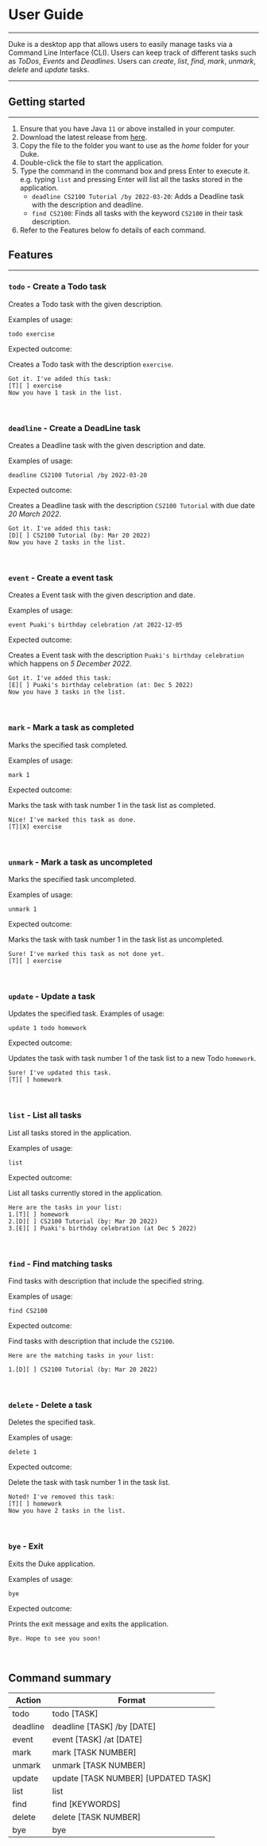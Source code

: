 # User Guide
___

Duke is a desktop app that allows users to easily manage tasks 
via a Command Line Interface (CLI). Users can keep track of different 
tasks such as *ToDos*, *Events* and *Deadlines*. Users can *create*, *list*, 
*find*, *mark*, *unmark*, *delete* and *update* tasks. 

___

## Getting started
___

1. Ensure that you have Java `11` or above installed in your computer. 
2. Download the latest release from [here](https://github.com/desmondyst/ip/releases).
3. Copy the file to the folder you want to use as the *home* folder for your Duke.
4. Double-click the file to start the application. 
5. Type the command in the command box and press Enter to execute it. e.g. typing `list` 
and pressing Enter will list all the tasks stored in the application. 
   * `deadline CS2100 Tutorial /by 2022-03-20`: Adds a Deadline task with the description and deadline.  
   * `find CS2100`: Finds all tasks with the keyword `CS2100` in their task description. 
6. Refer to the Features below fo details of each command. 

## Features
___

### `todo` - Create a Todo task
Creates a Todo task with the given description.

Examples of usage:

`todo exercise`

Expected outcome: 

Creates a Todo task with the description `exercise`.


```
Got it. I've added this task:
[T][ ] exercise
Now you have 1 task in the list. 
```
<br />

### `deadline` - Create a DeadLine task
Creates a Deadline task with the given description and date.

Examples of usage:

`deadline CS2100 Tutorial /by 2022-03-20`

Expected outcome:

Creates a Deadline task with the description `CS2100 Tutorial` with due date *20 March 2022*.

```
Got it. I've added this task:
[D][ ] CS2100 Tutorial (by: Mar 20 2022)
Now you have 2 tasks in the list. 
```
<br />

### `event` - Create a event task
Creates a Event task with the given description and date.

Examples of usage:

`event Puaki's birthday celebration /at 2022-12-05`

Expected outcome:

Creates a Event task with the description `Puaki's birthday celebration` which happens on *5 December 2022*.

```
Got it. I've added this task:
[E][ ] Puaki's birthday celebration (at: Dec 5 2022)
Now you have 3 tasks in the list. 
```
<br />

### `mark` - Mark a task as completed
Marks the specified task completed.

Examples of usage:

`mark 1`

Expected outcome:

Marks the task with task number 1 in the task list as completed. 

```
Nice! I've marked this task as done. 
[T][X] exercise
```
<br />

### `unmark` - Mark a task as uncompleted
Marks the specified task uncompleted.

Examples of usage:

`unmark 1`

Expected outcome:

Marks the task with task number 1 in the task list as uncompleted. 

```
Sure! I've marked this task as not done yet. 
[T][ ] exercise
```
<br />

### `update` - Update a task
Updates the specified task.
Examples of usage:

`update 1 todo homework`

Expected outcome:

Updates the task with task number 1 of the task list to a new Todo `homework`.
```
Sure! I've updated this task. 
[T][ ] homework
```
<br />

### `list` - List all tasks 
List all tasks stored in the application. 

Examples of usage:

`list`

Expected outcome:

List all tasks currently stored in the application. 
```
Here are the tasks in your list:
1.[T][ ] homework
2.[D][ ] CS2100 Tutorial (by: Mar 20 2022)
3.[E][ ] Puaki's birthday celebration (at Dec 5 2022)
```
<br />

### `find` - Find matching tasks
Find tasks with description that include the specified string. 

Examples of usage:

`find CS2100`

Expected outcome:

Find tasks with description that include the `CS2100`.
```
Here are the matching tasks in your list:

1.[D][ ] CS2100 Tutorial (by: Mar 20 2022)
```
<br />

### `delete` - Delete a task

Deletes the specified task.

Examples of usage:

`delete 1`

Expected outcome:

Delete the task with task number 1 in the task list.

```
Noted! I've removed this task:
[T][ ] homework
Now you have 2 tasks in the list. 
```
<br />

### `bye` - Exit

Exits the Duke application.

Examples of usage:

`bye`

Expected outcome:

Prints the exit message and exits the application. 

```
Bye. Hope to see you soon! 
```
<br />

## Command summary
| Action   | Format                              |
|----------|-------------------------------------|
| todo     | todo [TASK]                         |
| deadline | deadline [TASK] /by [DATE]          |
| event    | event [TASK] /at [DATE]             |
| mark     | mark [TASK NUMBER]                  |
| unmark   | unmark [TASK NUMBER]                |
| update   | update [TASK NUMBER] [UPDATED TASK] |
| list     | list                                |
| find     | find [KEYWORDS]                     |
| delete   | delete [TASK NUMBER]                |
| bye      | bye                                 |